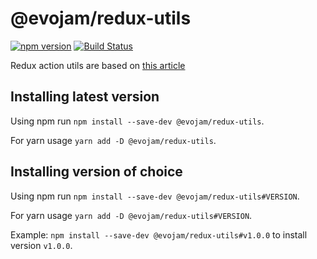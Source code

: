 # @evojam/redux-utils
[![npm version](https://badge.fury.io/js/%40evojam%2Fredux-utils.svg)](https://badge.fury.io/js/%40evojam%2Fredux-utils)
[![Build Status](https://travis-ci.org/evojam/redux-utils.svg?branch=develop)](https://travis-ci.org/evojam/redux-utils)

Redux action utils are based on [this article](https://medium.com/@martin_hotell/improved-redux-type-safety-with-typescript-2-8-2c11a8062575)

## Installing latest version

Using npm run `npm install --save-dev @evojam/redux-utils`.

For yarn usage `yarn add -D @evojam/redux-utils`.

## Installing version of choice

Using npm run `npm install --save-dev @evojam/redux-utils#VERSION`.

For yarn usage `yarn add -D @evojam/redux-utils#VERSION`.

Example: `npm install --save-dev @evojam/redux-utils#v1.0.0` to install version `v1.0.0`.
